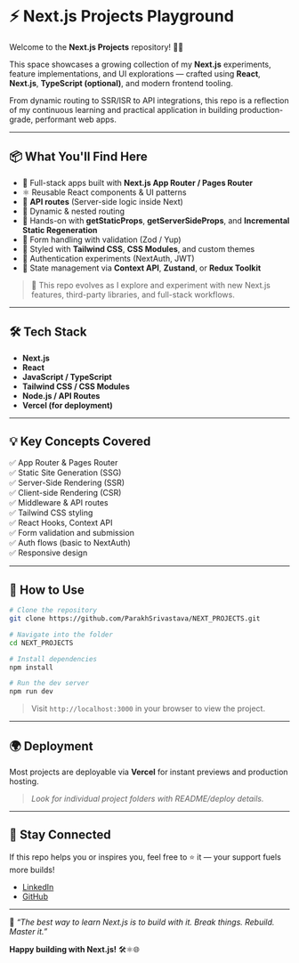 # ⚡ Next.js Projects Playground

Welcome to the **Next.js Projects** repository! 🚀🧠

This space showcases a growing collection of my **Next.js** experiments, feature implementations, and UI explorations — crafted using **React**, **Next.js**, **TypeScript (optional)**, and modern frontend tooling.

From dynamic routing to SSR/ISR to API integrations, this repo is a reflection of my continuous learning and practical application in building production-grade, performant web apps.

---

## 📦 What You'll Find Here

* 📂 Full-stack apps built with **Next.js App Router / Pages Router**
* ⚛️ Reusable React components & UI patterns
* 🔄 **API routes** (Server-side logic inside Next)
* 🧭 Dynamic & nested routing
* 🧠 Hands-on with **getStaticProps**, **getServerSideProps**, and **Incremental Static Regeneration**
* 🧪 Form handling with validation (Zod / Yup)
* 🌈 Styled with **Tailwind CSS**, **CSS Modules**, and custom themes
* 🔐 Authentication experiments (NextAuth, JWT)
* 💬 State management via **Context API**, **Zustand**, or **Redux Toolkit**

> 🔄 This repo evolves as I explore and experiment with new Next.js features, third-party libraries, and full-stack workflows.

---

## 🛠 Tech Stack

* **Next.js**
* **React**
* **JavaScript / TypeScript**
* **Tailwind CSS / CSS Modules**
* **Node.js / API Routes**
* **Vercel (for deployment)**

---

## 💡 Key Concepts Covered

✅ App Router & Pages Router <br />
✅ Static Site Generation (SSG) <br />
✅ Server-Side Rendering (SSR) <br />
✅ Client-side Rendering (CSR) <br />
✅ Middleware & API routes <br />
✅ Tailwind CSS styling <br />
✅ React Hooks, Context API <br />
✅ Form validation and submission <br />
✅ Auth flows (basic to NextAuth) <br />
✅ Responsive design

---

## 📁 How to Use

```bash
# Clone the repository
git clone https://github.com/ParakhSrivastava/NEXT_PROJECTS.git

# Navigate into the folder
cd NEXT_PROJECTS

# Install dependencies
npm install

# Run the dev server
npm run dev
```

> Visit `http://localhost:3000` in your browser to view the project.

---

## 🌍 Deployment

Most projects are deployable via **Vercel** for instant previews and production hosting.

> *Look for individual project folders with README/deploy details.*

---

## 🌟 Stay Connected

If this repo helps you or inspires you, feel free to ⭐ it — your support fuels more builds!

* [LinkedIn](https://www.linkedin.com/in/psri99/)
* [GitHub](https://github.com/ParakhSrivastava)

---

📘 *“The best way to learn Next.js is to build with it. Break things. Rebuild. Master it.”*

**Happy building with Next.js!** 🛠️⚛️🌐
